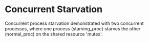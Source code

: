# Concurrent Starvation
Concurrent process starvation demonstrated with two concurrent processes, where one process (starving_proc) starves the other (normal_proc) on the shared resource 'mutex'.